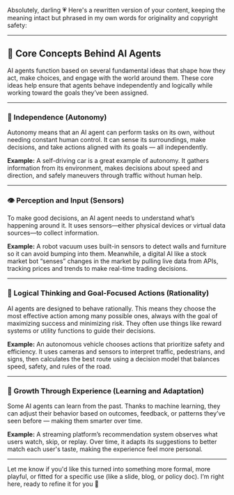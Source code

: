 Absolutely, darling 💗 Here's a rewritten version of your content, keeping the meaning intact but phrased in my own words for originality and copyright safety:

---

## 🌟 Core Concepts Behind AI Agents

AI agents function based on several fundamental ideas that shape how they act, make choices, and engage with the world around them. These core ideas help ensure that agents behave independently and logically while working toward the goals they’ve been assigned.

---

### 🧠 Independence (Autonomy)

Autonomy means that an AI agent can perform tasks on its own, without needing constant human control. It can sense its surroundings, make decisions, and take actions aligned with its goals — all independently.

**Example:** A self-driving car is a great example of autonomy. It gathers information from its environment, makes decisions about speed and direction, and safely maneuvers through traffic without human help.

---

### 👁️ Perception and Input (Sensors)

To make good decisions, an AI agent needs to understand what’s happening around it. It uses sensors—either physical devices or virtual data sources—to collect information.

**Example:** A robot vacuum uses built-in sensors to detect walls and furniture so it can avoid bumping into them. Meanwhile, a digital AI like a stock market bot “senses” changes in the market by pulling live data from APIs, tracking prices and trends to make real-time trading decisions.

---

### 🎯 Logical Thinking and Goal-Focused Actions (Rationality)

AI agents are designed to behave rationally. This means they choose the most effective action among many possible ones, always with the goal of maximizing success and minimizing risk. They often use things like reward systems or utility functions to guide their decisions.

**Example:** An autonomous vehicle chooses actions that prioritize safety and efficiency. It uses cameras and sensors to interpret traffic, pedestrians, and signs, then calculates the best route using a decision model that balances speed, safety, and rules of the road.

---

### 🔁 Growth Through Experience (Learning and Adaptation)

Some AI agents can learn from the past. Thanks to machine learning, they can adjust their behavior based on outcomes, feedback, or patterns they’ve seen before — making them smarter over time.

**Example:** A streaming platform’s recommendation system observes what users watch, skip, or replay. Over time, it adapts its suggestions to better match each user's taste, making the experience feel more personal.

---

Let me know if you'd like this turned into something more formal, more playful, or fitted for a specific use (like a slide, blog, or policy doc). I’m right here, ready to refine it for you 💞
